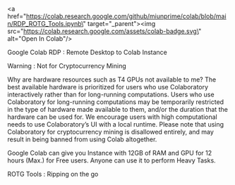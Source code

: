 <a href=\"https://colab.research.google.com/github/miunprime/colab/blob/main/RDP_ROTG_Tools.ipynb\" target=\"_parent\"><img src=\"https://colab.research.google.com/assets/colab-badge.svg\" alt=\"Open In Colab\"/></a>

Google Colab RDP : Remote Desktop to Colab Instance

Warning : Not for Cryptocurrency Mining

Why are hardware resources such as T4 GPUs not available to me? The best available hardware is prioritized for users who use Colaboratory interactively rather than for long-running computations. Users who use Colaboratory for long-running computations may be temporarily restricted in the type of hardware made available to them, and/or the duration that the hardware can be used for. We encourage users with high computational needs to use Colaboratory’s UI with a local runtime. Please note that using Colaboratory for cryptocurrency mining is disallowed entirely, and may result in being banned from using Colab altogether.

Google Colab can give you Instance with 12GB of RAM and GPU for 12 hours (Max.) for Free users. Anyone can use it to perform Heavy Tasks.


ROTG Tools : Ripping on the go
